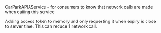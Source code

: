 CarParkAPIAService - for consumers to know that network calls are made  when calling this service

Adding access token to memory and only requesting it when expiry is close to server time. This can reduce 1 network call.

 